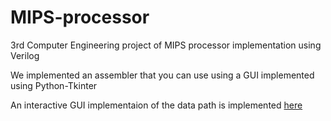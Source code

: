 # MIPS-processor
3rd Computer Engineering project of MIPS processor implementation using Verilog

We implemented an assembler that you can use using a GUI implemented using Python-Tkinter

An interactive GUI implementaion of the data path is implemented [here](https://github.com/ahmedyehia1/MIPS-Processor-Educational-software)
